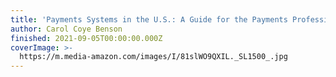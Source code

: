 ```yaml
---
title: 'Payments Systems in the U.S.: A Guide for the Payments Professional'
author: Carol Coye Benson
finished: 2021-09-05T00:00:00.000Z
coverImage: >-
  https://m.media-amazon.com/images/I/81slWO9QXIL._SL1500_.jpg
---
```

